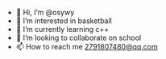 - 👋 Hi, I’m @osywy
- 👀 I’m interested in basketball
- 🌱 I’m currently learning c++
- 💞️ I’m looking to collaborate on school
- 📫 How to reach me 2791807480@qq.com

<!---
osywy/osywy is a ✨ special ✨ repository because its `README.md` (this file) appears on your GitHub profile.
You can click the Preview link to take a look at your changes.
--->
